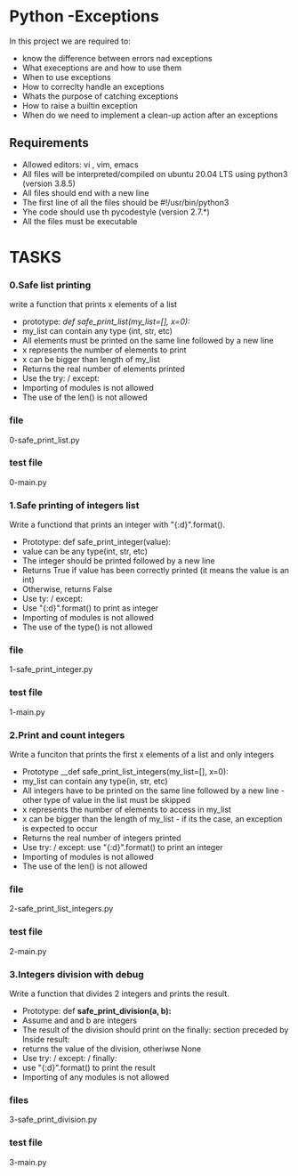 # Python -Exceptions
In this project we are required to:
* know the difference between errors nad exceptions
* What execeptions are and how to use them
* When to use exceptions
* How to correclty handle an exceptions
* Whats the purpose of catching exceptions
* How to raise a builtin exception
* When do we need to implement a clean-up action after an exceptions
## Requirements
*  Allowed editors: vi , vim, emacs
* All files will be interpreted/compiled on ubuntu 20.04 LTS using python3 (version 3.8.5)
* All files should end with a new line
* The first line of all the files should be #!/usr/bin/python3
* Yhe code should use th pycodestyle (version 2.7.*)
*  All the files must be executable
# TASKS
### 0.Safe list printing
write a function that prints x elements of a list
* prototype: _def safe_print_list(my_list=[], x=0):_
* my_list can contain any type (int, str, etc)
* All elements must be printed on the same line followed by a new line
* x represents the number of elements to print
* x can be bigger than length of my_list
* Returns the real number of elements printed
* Use the try: / except:
* Importing of modules is not allowed
* The use of the len() is not allowed
### file
0-safe_print_list.py
### test file
0-main.py
### 1.Safe printing of integers list
Write a functiond that prints an integer with "{:d}".format().
* Prototype: def safe_print_integer(value):
* value can be any type(int, str, etc)
* The integer should be printed followed by a new line
* Returns True if value has been correctly printed (it means the value is an int)
* Otherwise, returns False
* Use ty: / except:
* Use "{:d}".format() to print as integer
* Importing of modules is not allowed
* The use of the type() is not allowed
### file
1-safe_print_integer.py
### test file
1-main.py
### 2.Print and count integers
Write a funciton that prints the first x elements of a list and only integers
* Prototype __def safe_print_list_integers(my_list=[], x=0):
* my_list can contain any type(in, str, etc)
* All integers have to be printed on the same line followed by a new line -
	other type of value in the list must be skipped
* x represents the number of elements to access in my_list
* x can be bigger than the length of my_list - if its the case, an exception is expected to occur
* Returns the real number of integers printed
* Use try: / except:
use "{:d}".format() to print an integer
* Importing of modules is not allowed
* The use of the len() is not allowed
### file
2-safe_print_list_integers.py
### test file
2-main.py
### 3.Integers division with debug
Write a function that divides 2 integers and prints the result.
* Prototype: def __safe_print_division(a, b):__
* Assume and and b are integers
* The result of the division should print on the finally: section preceded by Inside result:
* returns the value of the division, otheriwse None
* Use try: / except: / finally:
* use "{:d}".format() to print the result
* Importing of any modules is not allowed
### files
3-safe_print_division.py
### test file
3-main.py
